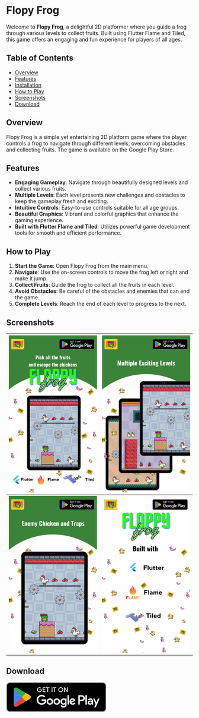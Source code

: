 # Flopy Frog

Welcome to **Flopy Frog**, a delightful 2D platformer where you guide a frog through various levels to collect fruits. Built using Flutter Flame and Tiled, this game offers an engaging and fun experience for players of all ages.

## Table of Contents

- [Overview](#overview)
- [Features](#features)
- [Installation](#installation)
- [How to Play](#how-to-play)
- [Screenshots](#screenshots)
- [Download](#download)

## Overview

Flopy Frog is a simple yet entertaining 2D platform game where the player controls a frog to navigate through different levels, overcoming obstacles and collecting fruits. The game is available on the Google Play Store.

## Features

- **Engaging Gameplay**: Navigate through beautifully designed levels and collect various fruits.
- **Multiple Levels**: Each level presents new challenges and obstacles to keep the gameplay fresh and exciting.
- **Intuitive Controls**: Easy-to-use controls suitable for all age groups.
- **Beautiful Graphics**: Vibrant and colorful graphics that enhance the gaming experience.
- **Built with Flutter Flame and Tiled**: Utilizes powerful game development tools for smooth and efficient performance.

## How to Play

1. **Start the Game**: Open Flopy Frog from the main menu.
2. **Navigate**: Use the on-screen controls to move the frog left or right and make it jump.
3. **Collect Fruits**: Guide the frog to collect all the fruits in each level.
4. **Avoid Obstacles**: Be careful of the obstacles and enemies that can end the game.
5. **Complete Levels**: Reach the end of each level to progress to the next.





## Screenshots
| ![Screenshot 1](https://raw.githubusercontent.com/ashmit2c1/floppyFrog--release/master/1.png) | ![Screenshot 2](https://raw.githubusercontent.com/ashmit2c1/floppyFrog--release/master/2.png) |
|:---------------------------------------------------------------------------------------------:|:---------------------------------------------------------------------------------------------:|
| ![Screenshot 3](https://raw.githubusercontent.com/ashmit2c1/floppyFrog--release/master/3.png) | ![Screenshot 4](https://raw.githubusercontent.com/ashmit2c1/floppyFrog--release/master/4.png) |

## Download
[![Screenshot 1](https://raw.githubusercontent.com/ashmit2c1/floppyFrog--release/master/getItOnGooglePlay.png)](https://play.google.com/store/apps/details?id=com.ashmitchugh.floppyfrog&hl=en_IN)
